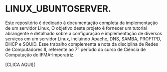 # LINUX_UBUNTOSERVER.
Este repositório é dedicado à documentação completa da implementação de um servidor Linux, O objetivo deste projeto é fornecer um tutorial abrangente e detalhado sobre a configuração e implementação de diversos serviços em um servidor Linux, incluindo Apache, DNS, SAMBA, PROFTPD, DHCP e SQUID. Esse trabalho complementa a nota da disciplina de Redes de Computadores II, referente ao 7° período do curso de Ciência de Computação do IFMA-Imperatriz.

[CLICA AQUI](
